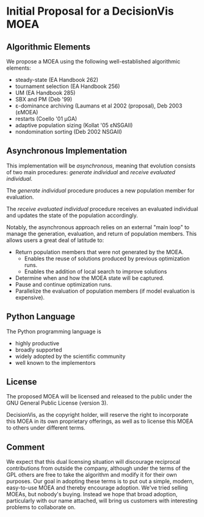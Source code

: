 # Initial Proposal for a DecisionVis MOEA

## Algorithmic Elements

We propose a MOEA using the following well-established algorithmic elements:

* steady-state (EA Handbook 262)
* tournament selection (EA Handbook 256)
* UM (EA Handbook 285)
* SBX and PM (Deb '99)
* ε-dominance archiving (Laumans et al 2002 (proposal), Deb 2003
  (εMOEA)
* restarts (Coello '01 μGA)
* adaptive population sizing (Kollat '05 εNSGAII)
* nondomination sorting (Deb 2002 NSGAII)

## Asynchronous Implementation

This implementation will be _asynchronous_, meaning that evolution
consists of two main procedures: _generate individual_ and _receive
evaluated individual_.

The _generate individual_ procedure produces a new population member
for evaluation.

The _receive evaluated individual_ procedure receives an evaluated
individual and updates the state of the population accordingly.

Notably, the asynchronous approach relies on an external "main loop"
to manage the generation, evaluation, and return of population
members.  This allows users a great deal of latitude to:

* Return population members that were not generated by the MOEA.
    - Enables the reuse of solutions produced by previous optimization
      runs.
    - Enables the addition of local search to improve solutions
* Determine when and how the MOEA state will be captured.
* Pause and continue optimization runs.
* Parallelize the evaluation of population members (if model
  evaluation is expensive).

## Python Language

The Python programming language is

* highly productive
* broadly supported
* widely adopted by the scientific community
* well known to the implementors

## License

The proposed MOEA will be licensed and released to the public under
the GNU General Public License (version 3).

DecisionVis, as the copyright holder, will reserve the right to
incorporate this MOEA in its own proprietary offerings, as well as to
license this MOEA to others under different terms.

## Comment

We expect that this dual licensing situation will discourage
reciprocal contributions from outside the company, although under the
terms of the GPL others are free to take the algorithm and modify it
for their own purposes.  Our goal in adopting these terms is to put
out a simple, modern, easy-to-use MOEA and thereby encourage adoption.
We've tried selling MOEAs, but nobody's buying.  Instead we hope that
broad adoption, particularly with our name attached, will bring us
customers with interesting problems to collaborate on.
